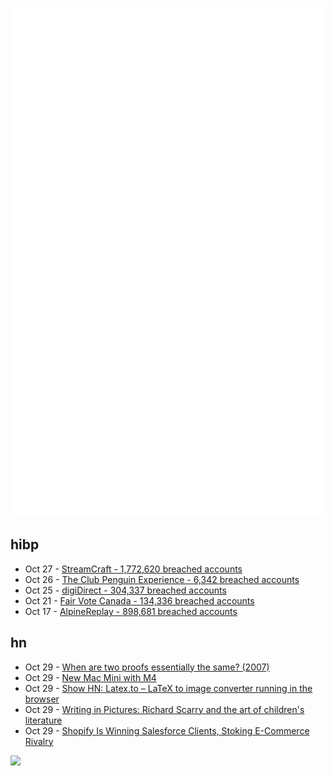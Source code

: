 ![Metrics](https://raw.githubusercontent.com/phixion/phixion/master/metrics.svg)

## hibp

<!--
for https://github.com/phixion/phixion/blob/main/.github/workflows/feeds.yml
-->
<!--START_SECTION:haveibeenpwnd-->
- Oct 27 - [StreamCraft - 1,772,620 breached accounts](https://haveibeenpwned.com/PwnedWebsites#StreamCraft)
- Oct 26 - [The Club Penguin Experience - 6,342 breached accounts](https://haveibeenpwned.com/PwnedWebsites#TheClubPenguinExperience)
- Oct 25 - [digiDirect - 304,337 breached accounts](https://haveibeenpwned.com/PwnedWebsites#digiDirect)
- Oct 21 - [Fair Vote Canada - 134,336 breached accounts](https://haveibeenpwned.com/PwnedWebsites#FairVoteCanada)
- Oct 17 - [AlpineReplay - 898,681 breached accounts](https://haveibeenpwned.com/PwnedWebsites#AlpineReplay)
<!--END_SECTION:haveibeenpwnd-->

## hn

<!--
for https://github.com/phixion/phixion/blob/main/.github/workflows/feeds.yml
-->
<!--START_SECTION:hn-->
- Oct 29 - [When are two proofs essentially the same? (2007)](https://gowers.wordpress.com/2007/10/04/when-are-two-proofs-essentially-the-same/)
- Oct 29 - [New Mac Mini with M4](https://www.apple.com/newsroom/2024/10/apples-new-mac-mini-is-more-mighty-more-mini-and-built-for-apple-intelligence/)
- Oct 29 - [Show HN: Latex.to – LaTeX to image converter running in the browser](https://latex.to)
- Oct 29 - [Writing in Pictures: Richard Scarry and the art of children's literature](https://yalereview.org/article/chris-ware-richard-scarry)
- Oct 29 - [Shopify Is Winning Salesforce Clients, Stoking E-Commerce Rivalry](https://www.bloomberg.com/news/articles/2024-10-29/shopify-is-winning-salesforce-clients-stoking-e-commerce-rivalry)
<!--END_SECTION:hn-->

<!--
for https://yhype.me
-->
![](https://hit.yhype.me/github/profile?user_id=13013670)
